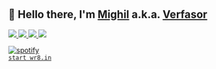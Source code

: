 <p>
  <h2>
    👋 Hello there, I'm <a href="https://github.com/migftw">Mighil</a> a.k.a. <a href="https://verfasor.com/">Verfasor</a>
  </h2>
  <p>  
   <a href="https://github.com/migftw">
    <img src="https://img.shields.io/badge/github-migftw-211F1F?logo=github&logoColor=white&style=flat-square" />
  </a>
   <a href="https://github.com/verfasor">
    <img src="https://img.shields.io/badge/github-verfasor-333333?logo=github&logoColor=white&style=flat-square" />
  </a>  
  <a href="https://verfasor.com/">
    <img src="https://img.shields.io/badge/website-verfasor.com-211F1F?logo=react&logoColor=pink&style=flat-square" />
  </a>  
  <a href="https://www.linkedin.com/in/mighil">
    <img src="https://img.shields.io/badge/linkedin-mighil-0072B1?logo=linkedin&style=flat-square" />
  </a>
  </p>
  <p>  
  <a href="https://verfasor.com/spotify/next.txt"><img alt="spotify" src="https://verfasor.com/spotify/spotify.png" /></a>
  <br>
<code><a href="https://wr8.in/">start wr8.in</a></code>
  </p>
</p>
<!--
<p align="center">
  <a href="https://github.com/migftw">
    <img alt="GitHub Stats" src="https://github-readme-stats.vercel.app/api?username=migftw&custom_title=GitHub%20Stats&show_icons=true&theme=github_dark&count_private=true&include_all_commits=true&hide_border=true" />
  </a>
</p>

<p align="center">
  <a href="https://github.com/migftw">
    <img src="https://img.shields.io/badge/github-migftw-211F1F?logo=github&logoColor=white&style=flat-square" />
  </a>
  <a href="https://mighil.com">
    <img src="https://img.shields.io/badge/website-mighil.com-1BC?logo=react&logoColor=white&style=flat-square" />
  </a>
  <a href="https://jotzilla.in/">
    <img src="https://img.shields.io/badge/website-jotzilla.in-1BC?logo=react&logoColor=white&style=flat-square" />
  </a>  
  <a href="https://www.linkedin.com/in/mighil">
    <img src="https://img.shields.io/badge/linkedin-mighil-0072B1?logo=linkedin&style=flat-square" />
  </a>

<p align="center">
<img src="https://res.cloudinary.com/mighil/image/upload/v1635698763/chipfuzz_vqamq3.gif" alt="chipfuzz animation">
<br>
<code>☝️ made in procreate</code> <code>📧 info(at)mighil.com</code>
</p>
**migftw/migftw** is a ✨ _special_ ✨ repository because its `README.md` (this file) appears on your GitHub profile.

Here are some ideas to get you started:

- 🔭 I’m currently working on ...
- 🌱 I’m currently learning ...
- 👯 I’m looking to collaborate on ...
- 🤔 I’m looking for help with ...
- 💬 Ask me about ...
- 📫 How to reach me: ...
- 😄 Pronouns: ...
- ⚡ Fun fact: ...
-->
